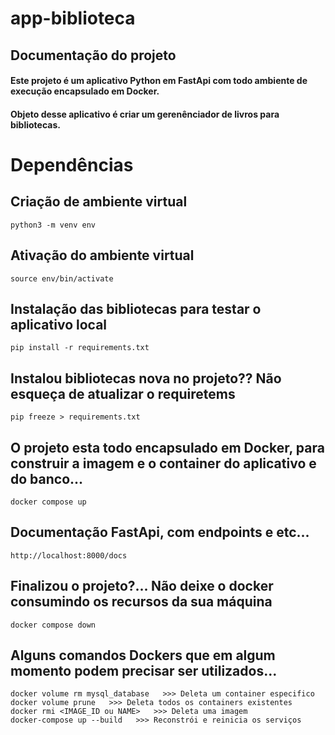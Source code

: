 # app-biblioteca

## Documentação do projeto
####  Este projeto é um aplicativo Python em FastApi com todo ambiente de execução encapsulado em Docker.
#### Objeto desse aplicativo é criar um gerenênciador de livros para bibliotecas.

# Dependências

## Criação de ambiente virtual
    python3 -m venv env

## Ativação do ambiente virtual
    source env/bin/activate

## Instalação das bibliotecas para testar o aplicativo local
    pip install -r requirements.txt

## Instalou bibliotecas nova no projeto?? Não esqueça de atualizar o requiretems
    pip freeze > requirements.txt

## O projeto esta todo encapsulado em Docker, para construir a imagem e o container do aplicativo e do banco...
    docker compose up

## Documentação FastApi, com endpoints e etc...
    http://localhost:8000/docs

## Finalizou o projeto?... Não deixe o docker consumindo os recursos da sua máquina
    docker compose down

## Alguns comandos Dockers que em algum momento podem precisar ser utilizados...
    docker volume rm mysql_database   >>> Deleta um container especifico
    docker volume prune   >>> Deleta todos os containers existentes
    docker rmi <IMAGE_ID ou NAME>   >>> Deleta uma imagem
    docker-compose up --build   >>> Reconstrói e reinicia os serviços
